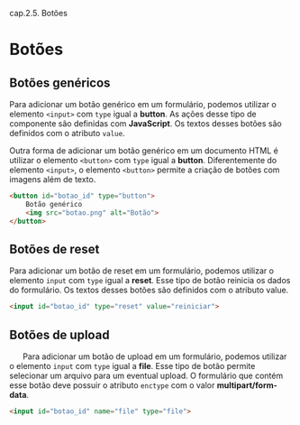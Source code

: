 cap.2.5. Botões

# Botões

## Botões genéricos

Para adicionar um botão genérico em um formulário, podemos utilizar o elemento `<input>` com `type` igual a **button**. As ações desse tipo de componente são definidas com **JavaScript**. Os textos desses botões são definidos com o atributo `value`.

Outra forma de adicionar um botão genérico em um documento HTML é utilizar o elemento `<button>` com `type` igual a **button**. Diferentemente do elemento `<input>`, o elemento `<button>` permite a criação de botões com imagens além de texto.

```html
<button id="botao_id" type="button">
    Botão genérico
    <img src="botao.png" alt="Botão">
</button>
```

## Botões de reset

Para adicionar um botão de reset em um formulário, podemos utilizar o elemento `input` com `type` igual a **reset**. Esse tipo de botão reinicia os dados do formulário. Os textos desses botões são definidos com o atributo value.

```html
<input id="botao_id" type="reset" value="reiniciar">
```

## Botões de upload

      Para adicionar um botão de upload em um formulário, podemos utilizar o elemento `input` com `type` igual a **file**. Esse tipo de botão permite selecionar um arquivo para um eventual upload. O formulário que contém esse botão deve possuir o atributo `enctype` com o valor **multipart/form-data**.

```html
<input id="botao_id" name="file" type="file">
```